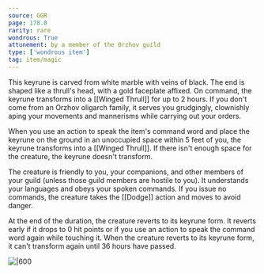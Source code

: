 ```yaml
---
source: GGR
page: 178.0
rarity: rare
wondrous: True
attunement: by a member of the Orzhov guild
type: ['wondrous item']
tag: item/magic
---
```


This keyrune is carved from white marble with veins of black. The end is shaped like a thrull's head, with a gold faceplate affixed. On command, the keyrune transforms into a [[Winged Thrull]] for up to 2 hours. If you don't come from an Orzhov oligarch family, it serves you grudgingly, clownishly aping your movements and mannerisms while carrying out your orders.

When you use an action to speak the item's command word and place the keyrune on the ground in an unoccupied space within 5 feet of you, the keyrune transforms into a [[Winged Thrull]]. If there isn't enough space for the creature, the keyrune doesn't transform.

The creature is friendly to you, your companions, and other members of your guild (unless those guild members are hostile to you). It understands your languages and obeys your spoken commands. If you issue no commands, the creature takes the [[Dodge]] action and moves to avoid danger.

At the end of the duration, the creature reverts to its keyrune form. It reverts early if it drops to 0 hit points or if you use an action to speak the command word again while touching it. When the creature reverts to its keyrune form, it can't transform again until 36 hours have passed.


![|600](https://5e.tools/img/items/GGR/Orzhov%20Keyrune.jpg)